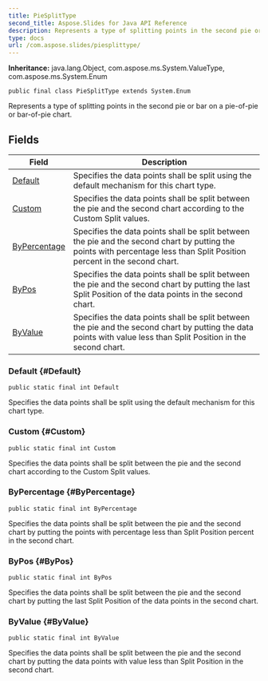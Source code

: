 ```yaml
---
title: PieSplitType
second_title: Aspose.Slides for Java API Reference
description: Represents a type of splitting points in the second pie or bar  on a pie-of-pie or bar-of-pie chart.
type: docs
url: /com.aspose.slides/piesplittype/
---
```

**Inheritance:**
java.lang.Object, com.aspose.ms.System.ValueType, com.aspose.ms.System.Enum
```
public final class PieSplitType extends System.Enum
```

Represents a type of splitting points in the second pie or bar on a pie-of-pie or bar-of-pie chart.
## Fields

| Field | Description |
| --- | --- |
| [Default](#Default) | Specifies the data points shall be split using the default mechanism for this chart type. |
| [Custom](#Custom) | Specifies the data points shall be split between the pie and the second chart according to the Custom Split values. |
| [ByPercentage](#ByPercentage) | Specifies the data points shall be split between the pie and the second chart by putting the points with percentage less than Split Position percent in the second chart. |
| [ByPos](#ByPos) | Specifies the data points shall be split between the pie and the second chart by putting the last Split Position of the data points in the second chart. |
| [ByValue](#ByValue) | Specifies the data points shall be split between the pie and the second chart by putting the data points with value less than Split Position in the second chart. |
### Default {#Default}
```
public static final int Default
```


Specifies the data points shall be split using the default mechanism for this chart type.

### Custom {#Custom}
```
public static final int Custom
```


Specifies the data points shall be split between the pie and the second chart according to the Custom Split values.

### ByPercentage {#ByPercentage}
```
public static final int ByPercentage
```


Specifies the data points shall be split between the pie and the second chart by putting the points with percentage less than Split Position percent in the second chart.

### ByPos {#ByPos}
```
public static final int ByPos
```


Specifies the data points shall be split between the pie and the second chart by putting the last Split Position of the data points in the second chart.

### ByValue {#ByValue}
```
public static final int ByValue
```


Specifies the data points shall be split between the pie and the second chart by putting the data points with value less than Split Position in the second chart.

